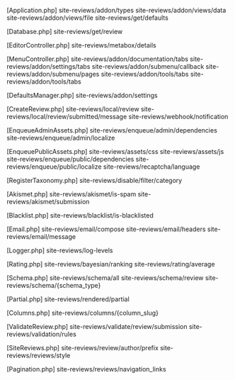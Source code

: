 [Application.php]
site-reviews/addon/types
site-reviews/addon/views/data
site-reviews/addon/views/file
site-reviews/get/defaults

[Database.php]
site-reviews/get/review

[EditorController.php]
site-reviews/metabox/details

[MenuController.php]
site-reviews/addon/documentation/tabs
site-reviews/addon/settings/tabs
site-reviews/addon/submenu/callback
site-reviews/addon/submenu/pages
site-reviews/addon/tools/tabs
site-reviews/addon/tools/tabs

[DefaultsManager.php]
site-reviews/addon/settings

[CreateReview.php]
site-reviews/local/review
site-reviews/local/review/submitted/message
site-reviews/webhook/notification

[EnqueueAdminAssets.php]
site-reviews/enqueue/admin/dependencies
site-reviews/enqueue/admin/localize

[EnqueuePublicAssets.php]
site-reviews/assets/css
site-reviews/assets/js
site-reviews/enqueue/public/dependencies
site-reviews/enqueue/public/localize
site-reviews/recaptcha/language

[RegisterTaxonomy.php]
site-reviews/disable/filter/category

[Akismet.php]
site-reviews/akismet/is-spam
site-reviews/akismet/submission

[Blacklist.php]
site-reviews/blacklist/is-blacklisted

[Email.php]
site-reviews/email/compose
site-reviews/email/headers
site-reviews/email/message

[Logger.php]
site-reviews/log-levels

[Rating.php]
site-reviews/bayesian/ranking
site-reviews/rating/average

[Schema.php]
site-reviews/schema/all
site-reviews/schema/review
site-reviews/schema/{schema_type}

[Partial.php]
site-reviews/rendered/partial

[Columns.php]
site-reviews/columns/{column_slug}

[ValidateReview.php]
site-reviews/validate/review/submission
site-reviews/validation/rules

[SiteReviews.php]
site-reviews/review/author/prefix
site-reviews/reviews/style

[Pagination.php]
site-reviews/reviews/navigation_links
